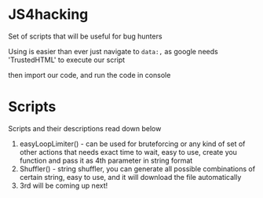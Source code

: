 # JS4hacking
Set of scripts that will be useful for bug hunters

Using is easier than ever just navigate to `data:,` as google needs 'TrustedHTML' to execute our script

then import our code, and run the code in console


# Scripts
Scripts and their descriptions read down below

1) easyLoopLimiter() - can be used for bruteforcing or any kind of set of other actions that needs exact time to wait, easy to use, create you function and pass it as 4th parameter in string format
2) Shuffler() - string shuffler, you can generate all possible combinations of certain string, easy to use, and it will download the file automatically
3) 3rd will be coming up next!
